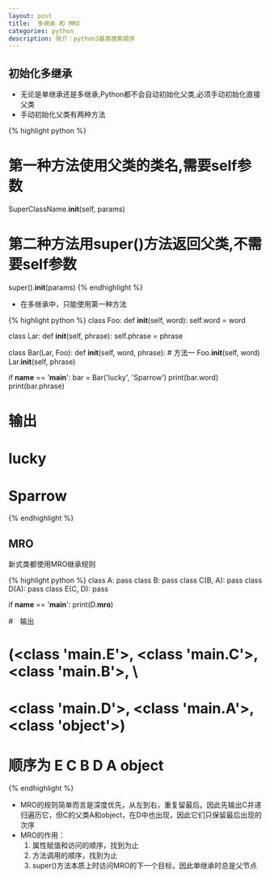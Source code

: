 ```yaml
---
layout: post
title:  多继承 和 MRO
categories: python
description: 简介：python3基类搜索顺序
---
```


## 初始化多继承
- 无论是单继承还是多继承,Python都不会自动初始化父类,必须手动初始化直接父类
- 手动初始化父类有两种方法

{% highlight python %}
# 第一种方法使用父类的类名,需要self参数
SuperClassName.__init__(self, params)

# 第二种方法用super()方法返回父类,不需要self参数
super().__init__(params)
{% endhighlight %}

- 在多继承中，只能使用第一种方法

{% highlight python %}
class Foo:
    def __init__(self, word):
        self.word = word


class Lar:
    def __init__(self, phrase):
        self.phrase = phrase


class Bar(Lar, Foo):
    def __init__(self, word, phrase):
        # 方法一
        Foo.__init__(self, word)
        Lar.__init__(self, phrase)

if __name__ == '__main__':
    bar = Bar('lucky', 'Sparrow')
    print(bar.word)
    print(bar.phrase)

# 输出
# lucky
# Sparrow
{% endhighlight %}

## MRO
新式类都使用MRO继承规则

{% highlight python %}
class A: pass
class B: pass
class C(B, A): pass
class D(A): pass
class E(C, D): pass

if __name__ == '__main__':
    print(D.__mro__)

#　输出
# (<class '__main__.E'>, <class '__main__.C'>, <class '__main__.B'>, \
# <class '__main__.D'>, <class '__main__.A'>, <class 'object'>)
# 顺序为 E C B D A object
{% endhighlight %}

- MRO的规则简单而言是深度优先，从左到右，重复留最后。因此先输出C并递归遍历它，但C的父类A和object，在D中也出现，因此它们只保留最后出现的次序
- MRO的作用：
    1. 属性赋值和访问的顺序，找到为止
    2. 方法调用的顺序，找到为止
    3. super()方法本质上时访问MRO的下一个目标，因此单继承时总是父节点
